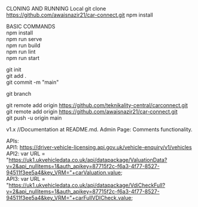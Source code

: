 CLONING AND RUNNING Local
git clone https://github.com/awaisnazir21/car-connect.git
npm install

BASIC COMMANDS  
npm install  
npm run serve  
npm run build  
npm run lint  
npm run start  

git init    
git add .  
git commit -m "main"   
<!-- git checkout -b 1.10   -->
git branch   
<!-- git branch -M main     -->
<!-- git remote remove origin   -->
git remote add origin https://github.com/teknikality-central/carconnect.git   
git remote add origin https://github.com/awaisnazir21/car-connect.git  
git push -u origin main  
<!-- git push -u origin main:main   -->

<!-- git checkout main   -->
<!-- git branch   -->
<!-- git reset --hard 1.14   -->
<!-- git push --force origin main   -->

v1.x //Documentation at README.md. Admin Page: Comments functionality.   

APIs:  
API1: https://driver-vehicle-licensing.api.gov.uk/vehicle-enquiry/v1/vehicles  
API2: var URL = "https://uk1.ukvehicledata.co.uk/api/datapackage/ValuationData?v=2&api_nullitems=1&auth_apikey=87715f2c-f6a3-4f77-8527-94511f3ee5a4&key_VRM="+carValuation.value;  
API3: var URL = "https://uk1.ukvehicledata.co.uk/api/datapackage/VdiCheckFull?v=2&api_nullitems=1&auth_apikey=87715f2c-f6a3-4f77-8527-94511f3ee5a4&key_VRM="+carFullVDICheck.value;  